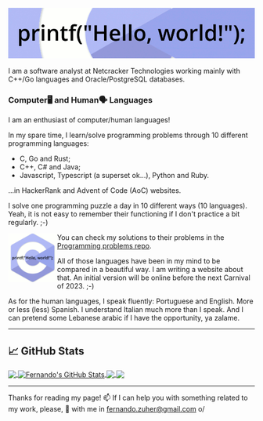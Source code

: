 <!--
**fernandozuher/fernandozuher** is a ✨ _special_ ✨ repository because its `README.md` (this file) appears on your GitHub profile.

Here are some ideas to get you started:

- 🔭 I’m currently working on ...
- 🌱 I’m currently learning ...
- 👯 I’m looking to collaborate on ...
- 🤔 I’m looking for help with ...
- 💬 Ask me about ...
- 📫 How to reach me: ...
- 😄 Pronouns: ...
- ⚡ Fun fact: ...
-->

<p align="center"><img src="https://github.com/fernandozuher/fernandozuher/blob/master/images/hello_programming.gif"></p>

I am a software analyst at Netcracker Technologies working mainly with C++/Go languages and Oracle/PostgreSQL databases.

### Computer🖥 and Human🗣 Languages
I am an enthusiast of computer/human languages!

In my spare time, I learn/solve programming problems through 10 different programming languages:
  - C, Go and Rust;
  - C++, C# and Java;
  - Javascript, Typescript (a superset ok...), Python and Ruby.

...in HackerRank and Advent of Code (AoC) websites.

I solve one programming puzzle a day in 10 different ways (10 languages).
Yeah, it is not easy to remember their functioning if I don't practice a bit regularly. ;-)

[<img align="left" width="100px" src="https://github.com/fernandozuher/fernandozuher/blob/master/images/programming.gif">](https://github.com/fernandozuher/Codility)
You can check my solutions to their problems in the [Programming problems repo](https://github.com/fernandozuher/programming-problems).

All of those languages have been in my mind to be compared in a beautiful way.
I am writing a website about that.
An initial version will be online before the next Carnival of 2023. ;-)

As for the human languages, I speak fluently: Portuguese and English. More or less (less) Spanish. I understand Italian much more than I speak. And I can pretend some Lebanese arabic if I have the opportunity, ya zalame.

---

## &#x1f4c8; GitHub Stats

<a href="https://github.com/fernandozuher/fernandozuher">
  <img align="center" src="https://github-readme-stats.vercel.app/api/top-langs/?username=fernandozuher&hide=cmake&title_color=ffffff&text_color=c9cacc&icon_color=2bbc8a&bg_color=1d1f21" />
</a>
<a href="https://github.com/fernandozuher/fernandozuher">
  <img align="center" src="https://github-readme-stats.vercel.app/api?username=fernandozuher&show_icons=true&line_height=33&count_private=true&title_color=ffffff&text_color=c9cacc&icon_color=2bbc8a&bg_color=1d1f21" alt="Fernando's GitHub Stats" />
</a>

<a href="https://github.com/fernandozuher/naoqi_webots">
  <img align="center" src="https://github-readme-stats.vercel.app/api/pin/?username=fernandozuher&repo=naoqi%5Fwebots&title_color=ffffff&text_color=c9cacc&icon_color=2bbc8a&bg_color=1d1f21" />
</a>
<a href="https://github.com/fernandozuher/programming-problems">
  <img align="center" src="https://github-readme-stats.vercel.app/api/pin/?username=fernandozuher&repo=programming-problems&title_color=ffffff&text_color=c9cacc&icon_color=2bbc8a&bg_color=1d1f21" />
</a>   

---
Thanks for reading my page! 📫 If I can help you with something related to my work, please, 💬 with me in fernando.zuher@gmail.com o/
